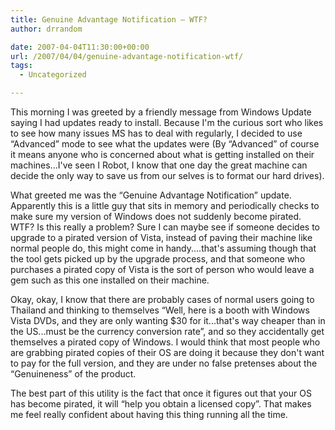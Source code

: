 ```yaml
---
title: Genuine Advantage Notification – WTF?
author: drrandom

date: 2007-04-04T11:30:00+00:00
url: /2007/04/04/genuine-advantage-notification-wtf/
tags:
  - Uncategorized

---
```

 

This morning I was greeted by a friendly message from Windows Update saying I had updates ready to install.  Because I'm the curious sort who likes to see how many issues MS has to deal with regularly, I decided to use &#8220;Advanced&#8221; mode to see what the updates were (By &#8220;Advanced&#8221; of course it means anyone who is concerned about what is getting installed on their machines...I've seen I Robot, I know that one day the great machine can decide the only way to save us from our selves is to format our hard drives).

What greeted me was the &#8220;Genuine Advantage Notification&#8221; update.  Apparently this is a little guy that sits in memory and periodically checks to make sure my version of Windows does not suddenly become pirated.  WTF?  Is this really a problem?  Sure I can maybe see if someone decides to upgrade to a pirated version of Vista, instead of paving their machine like normal people do, this might come in handy....that's assuming though that the tool gets picked up by the upgrade process, and that someone who purchases a pirated copy of Vista is the sort of person who would leave a gem such as this one installed on their machine.

Okay, okay, I know that there are probably cases of normal users going to Thailand and thinking to themselves &#8220;Well, here is a booth with Windows Vista DVDs, and they are only wanting $30 for it...that's way cheaper than in the US...must be the currency conversion rate&#8221;, and so they accidentally get themselves a pirated copy of Windows.  I would think that most people who are grabbing pirated copies of their OS are doing it because they don't want to pay for the full version, and they are under no false pretenses about the &#8220;Genuineness&#8221; of the product.

The best part of this utility is the fact that once it figures out that your OS has become pirated, it will &#8220;help you obtain a licensed copy&#8221;.  That makes me feel really confident about having this thing running all the time.